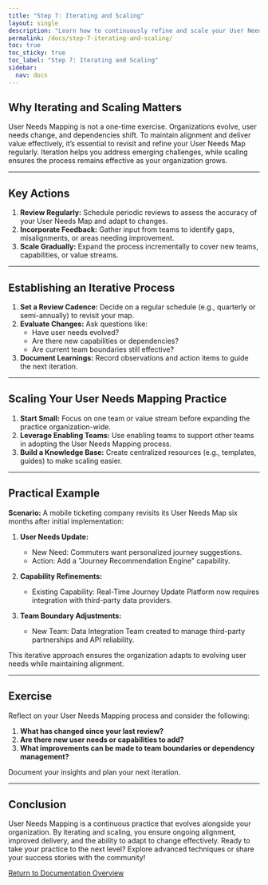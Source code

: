 ```yaml
---
title: "Step 7: Iterating and Scaling"
layout: single
description: "Learn how to continuously refine and scale your User Needs Mapping process as your organization evolves."
permalink: /docs/step-7-iterating-and-scaling/
toc: true
toc_sticky: true
toc_label: "Step 7: Iterating and Scaling"
sidebar:
  nav: docs
---
```


## Why Iterating and Scaling Matters

User Needs Mapping is not a one-time exercise. Organizations evolve, user needs change, and dependencies shift. To maintain alignment and deliver value effectively, it’s essential to revisit and refine your User Needs Map regularly. Iteration helps you address emerging challenges, while scaling ensures the process remains effective as your organization grows.

---

## Key Actions

1. **Review Regularly:** Schedule periodic reviews to assess the accuracy of your User Needs Map and adapt to changes.
2. **Incorporate Feedback:** Gather input from teams to identify gaps, misalignments, or areas needing improvement.
3. **Scale Gradually:** Expand the process incrementally to cover new teams, capabilities, or value streams.

---

## Establishing an Iterative Process

1. **Set a Review Cadence:** Decide on a regular schedule (e.g., quarterly or semi-annually) to revisit your map.
2. **Evaluate Changes:** Ask questions like:
   - Have user needs evolved?
   - Are there new capabilities or dependencies?
   - Are current team boundaries still effective?
3. **Document Learnings:** Record observations and action items to guide the next iteration.

---

## Scaling Your User Needs Mapping Practice

1. **Start Small:** Focus on one team or value stream before expanding the practice organization-wide.
2. **Leverage Enabling Teams:** Use enabling teams to support other teams in adopting the User Needs Mapping process.
3. **Build a Knowledge Base:** Create centralized resources (e.g., templates, guides) to make scaling easier.

---

## Practical Example

**Scenario:** A mobile ticketing company revisits its User Needs Map six months after initial implementation:

1. **User Needs Update:**
   - New Need: Commuters want personalized journey suggestions.
   - Action: Add a "Journey Recommendation Engine" capability.

2. **Capability Refinements:**
   - Existing Capability: Real-Time Journey Update Platform now requires integration with third-party data providers.

3. **Team Boundary Adjustments:**
   - New Team: Data Integration Team created to manage third-party partnerships and API reliability.

This iterative approach ensures the organization adapts to evolving user needs while maintaining alignment.

---

## Exercise

Reflect on your User Needs Mapping process and consider the following:

1. **What has changed since your last review?**
2. **Are there new user needs or capabilities to add?**
3. **What improvements can be made to team boundaries or dependency management?**

Document your insights and plan your next iteration.

---

## Conclusion

User Needs Mapping is a continuous practice that evolves alongside your organization. By iterating and scaling, you ensure ongoing alignment, improved delivery, and the ability to adapt to change effectively. Ready to take your practice to the next level? Explore advanced techniques or share your success stories with the community!

[Return to Documentation Overview](/docs/index)
